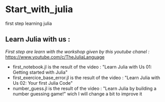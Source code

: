 # Start_with_julia
first step learning julia

## Learn Julia with us :
_First step are learn with the workshop given by this youtube chanel :_ https://www.youtube.com/c/TheJuliaLanguage

* first_notebook.jl is the result of the video : "Learn Julia with Us 01: Getting started with Julia"
* first_exercice_base_error.jl is the result of the video : "Learn Julia with Us 02: Your first Julia Code"
* number_guess.jl is the result of the video : "Learn Julia by building a number guessing game!" wich I will change a bit to improve it
